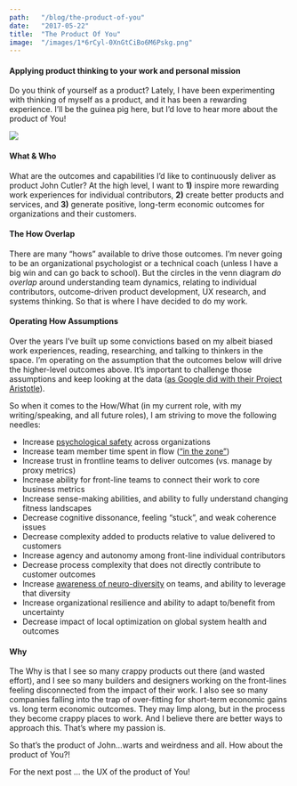 ```yaml
---
path:	"/blog/the-product-of-you"
date:	"2017-05-22"
title:	"The Product Of You"
image:	"/images/1*6rCyl-0XnGtCiBo6M6Pskg.png"
---
```


#### Applying product thinking to your work and personal mission

Do you think of yourself as a product? Lately, I have been experimenting with thinking of myself as a product, and it has been a rewarding experience. I’ll be the guinea pig here, but I’d love to hear more about the product of You!

![](/images/1*6rCyl-0XnGtCiBo6M6Pskg.png)

#### What & Who

What are the outcomes and capabilities I’d like to continuously deliver as product John Cutler? At the high level, I want to **1)** inspire more rewarding work experiences for individual contributors, **2)** create better products and services, and **3)** generate positive, long-term economic outcomes for organizations and their customers.

#### The How Overlap

There are many “hows” available to drive those outcomes. I’m never going to be an organizational psychologist or a technical coach (unless I have a big win and can go back to school). But the circles in the venn diagram *do overlap* around understanding team dynamics, relating to individual contributors, outcome-driven product development, UX research, and systems thinking. So that is where I have decided to do my work.

#### Operating How Assumptions

Over the years I’ve built up some convictions based on my albeit biased work experiences, reading, researching, and talking to thinkers in the space. I’m operating on the assumption that the outcomes below will drive the higher-level outcomes above. It’s important to challenge those assumptions and keep looking at the data ([as Google did with their Project Aristotle](https://www.nytimes.com/2016/02/28/magazine/what-google-learned-from-its-quest-to-build-the-perfect-team.html?_r=0)).

So when it comes to the How/What (in my current role, with my writing/speaking, and all future roles), I am striving to move the following needles:

* Increase [psychological safety](https://en.wikipedia.org/wiki/Psychological_safety) across organizations
* Increase team member time spent in flow ([“in the zone”](https://en.wikipedia.org/wiki/Flow_%28psychology%29))
* Increase trust in frontline teams to deliver outcomes (vs. manage by proxy metrics)
* Increase ability for front-line teams to connect their work to core business metrics
* Increase sense-making abilities, and ability to fully understand changing fitness landscapes
* Decrease cognitive dissonance, feeling “stuck”, and weak coherence issues
* Decrease complexity added to products relative to value delivered to customers
* Increase agency and autonomy among front-line individual contributors
* Decrease process complexity that does not directly contribute to customer outcomes
* Increase [awareness of neuro-diversity](https://hbr.org/2017/05/neurodiversity-as-a-competitive-advantage) on teams, and ability to leverage that diversity
* Increase organizational resilience and ability to adapt to/benefit from uncertainty
* Decrease impact of local optimization on global system health and outcomes
#### Why

The Why is that I see so many crappy products out there (and wasted effort), and I see so many builders and designers working on the front-lines feeling disconnected from the impact of their work. I also see so many companies falling into the trap of over-fitting for short-term economic gains vs. long term economic outcomes. They may limp along, but in the process they become crappy places to work. And I believe there are better ways to approach this. That’s where my passion is.

So that’s the product of John…warts and weirdness and all. How about the product of You?!

For the next post … the UX of the product of You!

